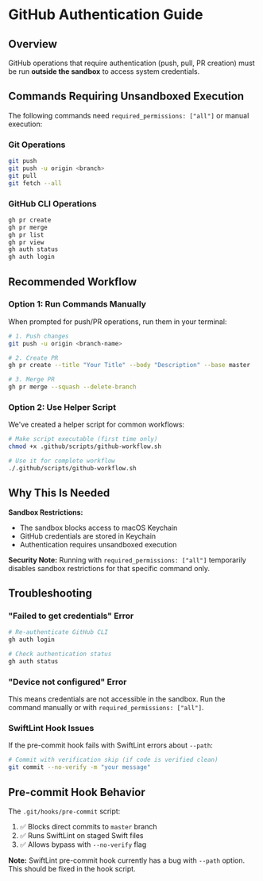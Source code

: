 # GitHub Authentication Guide

## Overview

GitHub operations that require authentication (push, pull, PR creation) must be run **outside the sandbox** to access system credentials.

## Commands Requiring Unsandboxed Execution

The following commands need `required_permissions: ["all"]` or manual execution:

### Git Operations
```bash
git push
git push -u origin <branch>
git pull
git fetch --all
```

### GitHub CLI Operations
```bash
gh pr create
gh pr merge
gh pr list
gh pr view
gh auth status
gh auth login
```

## Recommended Workflow

### Option 1: Run Commands Manually
When prompted for push/PR operations, run them in your terminal:
```bash
# 1. Push changes
git push -u origin <branch-name>

# 2. Create PR
gh pr create --title "Your Title" --body "Description" --base master

# 3. Merge PR
gh pr merge --squash --delete-branch
```

### Option 2: Use Helper Script
We've created a helper script for common workflows:

```bash
# Make script executable (first time only)
chmod +x .github/scripts/github-workflow.sh

# Use it for complete workflow
./.github/scripts/github-workflow.sh
```

## Why This Is Needed

**Sandbox Restrictions:**
- The sandbox blocks access to macOS Keychain
- GitHub credentials are stored in Keychain
- Authentication requires unsandboxed execution

**Security Note:**
Running with `required_permissions: ["all"]` temporarily disables sandbox restrictions for that specific command only.

## Troubleshooting

### "Failed to get credentials" Error
```bash
# Re-authenticate GitHub CLI
gh auth login

# Check authentication status
gh auth status
```

### "Device not configured" Error
This means credentials are not accessible in the sandbox. Run the command manually or with `required_permissions: ["all"]`.

### SwiftLint Hook Issues
If the pre-commit hook fails with SwiftLint errors about `--path`:
```bash
# Commit with verification skip (if code is verified clean)
git commit --no-verify -m "your message"
```

## Pre-commit Hook Behavior

The `.git/hooks/pre-commit` script:
1. ✅ Blocks direct commits to `master` branch
2. ✅ Runs SwiftLint on staged Swift files
3. ✅ Allows bypass with `--no-verify` flag

**Note:** SwiftLint pre-commit hook currently has a bug with `--path` option. This should be fixed in the hook script.

